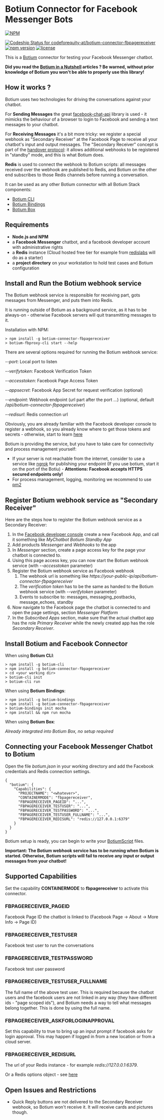 # Botium Connector for Facebook Messenger Bots 

[![NPM](https://nodei.co/npm/botium-connector-fbpagereceiver.png?downloads=true&downloadRank=true&stars=true)](https://nodei.co/npm/botium-connector-fbpagereceiver/)

[ ![Codeship Status for codeforequity-at/botium-connector-fbpagereceiver](https://app.codeship.com/projects/6bffcdf0-f1a7-0136-68b5-1af3614a04bd/status?branch=master)](https://app.codeship.com/projects/320411)
[![npm version](https://badge.fury.io/js/botium-connector-fbpagereceiver.svg)](https://badge.fury.io/js/botium-connector-fbpagereceiver)
[![license](https://img.shields.io/github/license/mashape/apistatus.svg)]()

This is a [Botium](https://github.com/codeforequity-at/botium-core) connector for testing your Facebook Messenger chatbot.

__Did you read the [Botium in a Nutshell](https://medium.com/@floriantreml/botium-in-a-nutshell-part-1-overview-f8d0ceaf8fb4) articles ? Be warned, without prior knowledge of Botium you won't be able to properly use this library!__

## How it works ?
Botium uses two technologies for driving the conversations against your chatbot.

For __Sending Messages__ the great [facebook-chat-api](https://github.com/Schmavery/facebook-chat-api) library is used - it mimicks the behaviour of a browser to login to Facebook and sending a text messages to your chatbot.

For __Receiving Messages__ it's a bit more tricky: we register a special webhook as "Secondary Receiver" at the Facebook Page to receive all your chatbot's input and output messages. The "Secondary Receiver" concept is part of the [handover protocol](https://developers.facebook.com/docs/messenger-platform/handover-protocol/): it allows additional webhooks to be registered in "standby" mode, and this is what Botium does.

__Redis__ is used to connect the webhook to Botium scripts: all messages received over the webhook are published to Redis, and Botium on the other end subscribes to those Redis channels before running a conversation. 

It can be used as any other Botium connector with all Botium Stack components:
* [Botium CLI](https://github.com/codeforequity-at/botium-cli/)
* [Botium Bindings](https://github.com/codeforequity-at/botium-bindings/)
* [Botium Box](https://www.botium.at)

## Requirements

* __Node.js and NPM__
* a __Facebook Messenger__ chatbot, and a facebook developer account with administrative rights
* a __Redis__ instance (Cloud hosted free tier for example from [redislabs](https://redislabs.com/) will do as a starter)
* a __project directory__ on your workstation to hold test cases and Botium configuration

## Install and Run the Botium webhook service

The Botium webhook service is responsible for receiving part, gots messages from Messenger, and puts them into Redis.

It is running outside of Botium as a background service, as it has to be always-on - otherwise Facebook servers will quit transmitting messages to it.

Installation with NPM:

    > npm install -g botium-connector-fbpagereceiver
    > botium-fbproxy-cli start --help

There are several options required for running the Botium webhook service:

_--port_: Local port to listen

_--verifytoken_: Facebook Verification Token

_--accesstoken_: Facebook Page Access Token

_--appsecret_: Facebook App Secret for request verification (optional)

_--endpoint_: Webhook endpoint (url part after the port ...) (optional, default _/api/botium-connector-fbpagereceiver_)

_--redisurl_: Redis connection url

Obviously, you are already familiar with the Facebook developer console to register a webhook, so you already know where to get those tokens and secrets - otherwise, start to learn [here](https://developers.facebook.com/docs/messenger-platform/webhook/)

Botium is providing the service, but you have to take care for connectivity and process management yourself:
* If your server is not reachable from the internet, consider to use a service like [ngrok](https://ngrok.com/) for publishing your endpoint (If you use botium, start it on the port of the Botiu) - __Attentions: Facebook accepts HTTPS secured endpoints only!__
* For process management, logging, monitoring we recommend to use [pm2](https://pm2.keymetrics.io)

## Register Botium webhook service as "Secondary Receiver"

Here are the steps how to register the Botium webhook service as a Secondary Receiver:

1. In the [Facebook developer console](https://developers.facebook.com/) create a new Facebook App, and call it something like _MyChatbot Botium Standby App_
2. Add products _Messenger_ and _Webhooks_ to the app
3. In _Messenger_ section, create a page access key for the page your chatbot is connected to. 
4. Using this page access key, you can now start the Botium webhook service (with _--accesstoken_ parameter)
5. Register the Botium webhook service as Facebook webhook
    1. The webhook url is something like _https://your-public-ip/api/botium-connector-fbpagereceiver_
    2. The _verification token_ has to be the same as handed to the Botium webhook service (with _--verifytoken_ parameter)
    3. Events to subscribe to: messages, messaging_postbacks, message_echoes, standby
6. Now navigate to the Facebook page the chatbot is connected to and open the page settings, section _Messenger Platform_
7. In the _Subscribed Apps_ section, make sure that the actual chatbot app has the role _Primary Receiver_ while the newly created app has the role _Secondary Receiver_.

## Install Botium and Facebook Connector

When using __Botium CLI__:

```
> npm install -g botium-cli
> npm install -g botium-connector-fbpagereceiver
> cd <your working dir>
> botium-cli init
> botium-cli run
```

When using __Botium Bindings__:

```
> npm install -g botium-bindings
> npm install -g botium-connector-fbpagereceiver
> botium-bindings init mocha
> npm install && npm run mocha
```

When using __Botium Box__:

_Already integrated into Botium Box, no setup required_

## Connecting your Facebook Messenger Chatbot to Botium

Open the file _botium.json_ in your working directory and add the Facebook credentials and Redis connection settings.

```
{
  "botium": {
    "Capabilities": {
      "PROJECTNAME": "<whatever>",
      "CONTAINERMODE": "fbpagereceiver",
      "FBPAGERECEIVER_PAGEID": "...",
      "FBPAGERECEIVER_TESTUSER": "...",
      "FBPAGERECEIVER_TESTPASSWORD": "...",
      "FBPAGERECEIVER_TESTUSER_FULLNAME": "...",
      "FBPAGERECEIVER_REDISURL": "redis://127.0.0.1:6379"
    }
  }
}
```
Botium setup is ready, you can begin to write your [BotiumScript](https://github.com/codeforequity-at/botium-core/wiki/Botium-Scripting) files.

__Important: The Botium webhook service has to be running when Botium is started. Otherwise, Botium scripts will fail to receive any input or output messages from your chatbot!__

## Supported Capabilities

Set the capability __CONTAINERMODE__ to __fbpagereceiver__ to activate this connector.

### FBPAGERECEIVER_PAGEID
Facebook Page ID the chatbot is linked to (Facebook Page -> About -> More Info -> Page ID)

### FBPAGERECEIVER_TESTUSER
Facebook test user to run the conversations

### FBPAGERECEIVER_TESTPASSWORD
Facebook test user password

### FBPAGERECEIVER_TESTUSER_FULLNAME
The full name of the above test user. This is required because the chatbot users and the facebook users are not linked in any way (they have different ids - "page scoped ids"), and Botium needs a way to tell what messages belong together. This is done by using the full name.

### FBPAGERECEIVER_ASKFORLOGINAPPROVAL
Set this capability to true to bring up an input prompt if facebook asks for login approval. This may happen if logged in from a new location or from a cloud server.

### FBPAGERECEIVER_REDISURL
The url of your Redis instance - for example _redis://127.0.0.1:6379_.

Or a Redis options object - see [here](https://github.com/luin/ioredis#connect-to-redis)

## Open Issues and Restrictions

* Quick Reply buttons are not delivered to the Secondary Receiver webhook, so Botium won't receive it. It will receive cards and pictures though.
